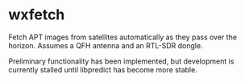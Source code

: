 # wxfetch

Fetch APT images from satellites automatically as they pass over the horizon. Assumes a QFH antenna and an RTL-SDR dongle. 

Preliminary functionality has been implemented, but development is currently stalled until libpredict has become more stable. 
